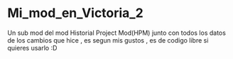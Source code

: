 # Mi_mod_en_Victoria_2
Un sub mod del mod Historial Project Mod(HPM) junto con todos los datos de los cambios que hice , es segun mis gustos , es de codigo libre si quieres usarlo :D
